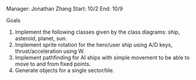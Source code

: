Manager: Jonathan Zhang Start: 10/2 End: 10/9

Goals
1. Implement the following classes given by the class diagrams: ship, asteroid, planet, sun.
2. Implement sprite rotation for the hero/user ship using A/D keys, thrust/acceleration using W.
3. Implement pathfinding for AI ships with simple movement to be able to move to and from fixed points.
4. Generate objects for a single sector/tile.